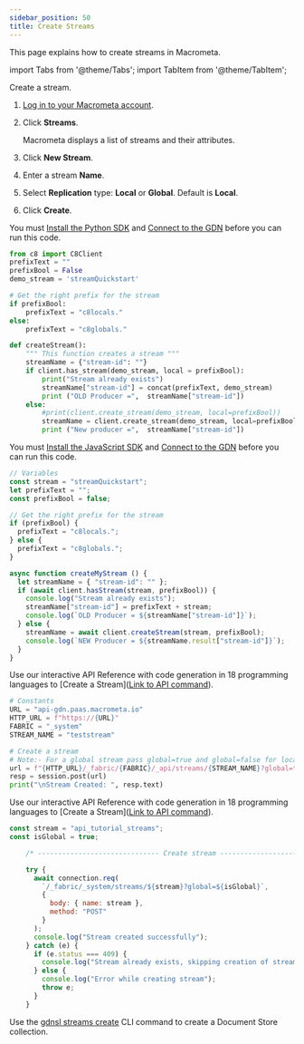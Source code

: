 ```yaml
---
sidebar_position: 50
title: Create Streams
---
```


This page explains how to create streams in Macrometa.

import Tabs from '@theme/Tabs';
import TabItem from '@theme/TabItem';

<Tabs groupId="operating-systems">
<TabItem value="console" label="Web Console">

Create a stream.

1. [Log in to your Macrometa account](https://auth.paas.macrometa.io/).
1. Click **Streams**.

   Macrometa displays a list of streams and their attributes.

1. Click **New Stream**.
1. Enter a stream **Name**.
1. Select **Replication** type: **Local** or **Global**. Default is **Local**.
1. Click **Create**.

</TabItem>
<TabItem value="py" label="Python SDK">

You must [Install the Python SDK](../sdks/install-sdks.md) and [Connect to the GDN](../account-management/auth/connect-to-gdn.md) before you can run this code.

```py
from c8 import C8Client
prefixText = ""
prefixBool = False
demo_stream = 'streamQuickstart'

# Get the right prefix for the stream
if prefixBool:
    prefixText = "c8locals."
else:
    prefixText = "c8globals."

def createStream():
    """ This function creates a stream """
    streamName = {"stream-id": ""}
    if client.has_stream(demo_stream, local = prefixBool):
        print("Stream already exists")
        streamName["stream-id"] = concat(prefixText, demo_stream)
        print ("OLD Producer =",  streamName["stream-id"])
    else:
        #print(client.create_stream(demo_stream, local=prefixBool))
        streamName = client.create_stream(demo_stream, local=prefixBool)
        print ("New producer =",  streamName["stream-id"])
```

</TabItem>
<TabItem value="js" label="Javascript SDK">

You must [Install the JavaScript SDK](../sdks/install-sdks.md) and [Connect to the GDN](../account-management/auth/connect-to-gdn.md) before you can run this code.

```js
// Variables
const stream = "streamQuickstart";
let prefixText = "";
const prefixBool = false;

// Get the right prefix for the stream
if (prefixBool) {
  prefixText = "c8locals.";
} else {
  prefixText = "c8globals.";
}

async function createMyStream () {
  let streamName = { "stream-id": "" };
  if (await client.hasStream(stream, prefixBool)) {
    console.log("Stream already exists");
    streamName["stream-id"] = prefixText + stream;
    console.log(`OLD Producer = ${streamName["stream-id"]}`);
  } else {
    streamName = await client.createStream(stream, prefixBool);
    console.log(`NEW Producer = ${streamName.result["stream-id"]}`);
  }
}
```

</TabItem>
<TabItem value="api-py" label="REST API - Python">

Use our interactive API Reference with code generation in 18 programming languages to [Create a Stream]([Link to API command](https://macrometa.com/docs/api#/operations/CreateStream)).

```py
# Constants
URL = "api-gdn.paas.macrometa.io"
HTTP_URL = f"https://{URL}"
FABRIC = "_system"
STREAM_NAME = "teststream"

# Create a stream
# Note:- For a global stream pass global=true and global=false for local stream
url = f"{HTTP_URL}/_fabric/{FABRIC}/_api/streams/{STREAM_NAME}?global=true"
resp = session.post(url)
print("\nStream Created: ", resp.text)
```

</TabItem>
<TabItem value="api-js" label="REST API - JavaScript">

Use our interactive API Reference with code generation in 18 programming languages to [Create a Stream]([Link to API command](https://macrometa.com/docs/api#/operations/CreateStream)).

```js
const stream = "api_tutorial_streams";
const isGlobal = true;

    /* ------------------------------ Create stream ----------------------------- */

    try {
      await connection.req(
        `/_fabric/_system/streams/${stream}?global=${isGlobal}`,
        {
          body: { name: stream },
          method: "POST"
        }
      );
      console.log("Stream created successfully");
    } catch (e) {
      if (e.status === 409) {
        console.log("Stream already exists, skipping creation of stream");
      } else {
        console.log("Error while creating stream");
        throw e;
      }
    }

```

</TabItem>
<TabItem value="cli" label="CLI">

Use the [gdnsl streams create](../../cli/streams-cli#gdnsl-streams-create) CLI command to create a Document Store collection.

</TabItem>
</Tabs>
